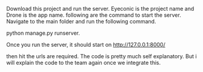 
Download this project and run the server. Eyeconic is the project name and Drone is the app name. following are the command to start the server. Navigate to the main folder and run the following command.

python manage.py runserver.

Once you run the server, it should start on http://127.0.0.1:8000/

then hit the urls are required. The code is pretty much self explanatory. But i will explain the code to the team again once we integrate this.
